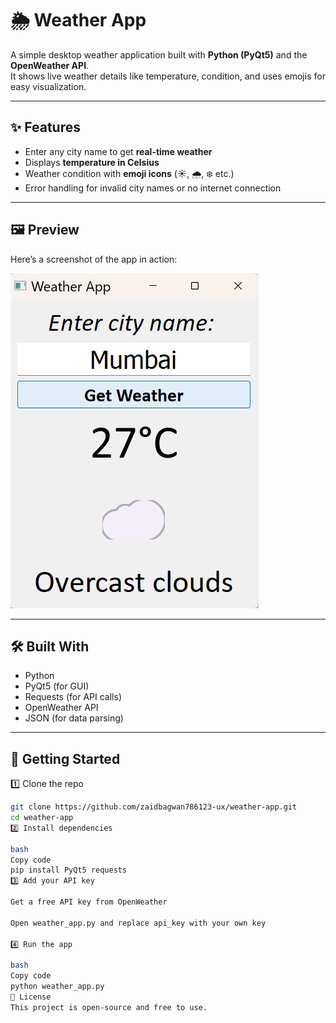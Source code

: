 # 🌦️ Weather App

A simple desktop weather application built with **Python (PyQt5)** and the **OpenWeather API**.  
It shows live weather details like temperature, condition, and uses emojis for easy visualization.  

---

## ✨ Features
- Enter any city name to get **real-time weather**  
- Displays **temperature in Celsius**  
- Weather condition with **emoji icons** (☀️, 🌧️, ❄️ etc.)  
- Error handling for invalid city names or no internet connection  

---

## 🖼️ Preview
Here’s a screenshot of the app in action:  

![Weather App Screenshot](weather_api.png)

---

## 🛠️ Built With
- Python  
- PyQt5 (for GUI)  
- Requests (for API calls)  
- OpenWeather API  
- JSON (for data parsing)  

---

## 🚀 Getting Started

1️⃣ Clone the repo  
```bash
git clone https://github.com/zaidbagwan786123-ux/weather-app.git
cd weather-app
2️⃣ Install dependencies

bash
Copy code
pip install PyQt5 requests
3️⃣ Add your API key

Get a free API key from OpenWeather

Open weather_app.py and replace api_key with your own key

4️⃣ Run the app

bash
Copy code
python weather_app.py
📜 License
This project is open-source and free to use.

